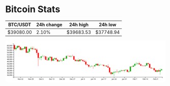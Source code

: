 # Bitcoin Stats

BTC/USDT|24h change|24h high|24h low|
|---|---|---|---|
|$39080.00|2.10%|$39683.53|$37748.94|

<img src="./chart.svg">
